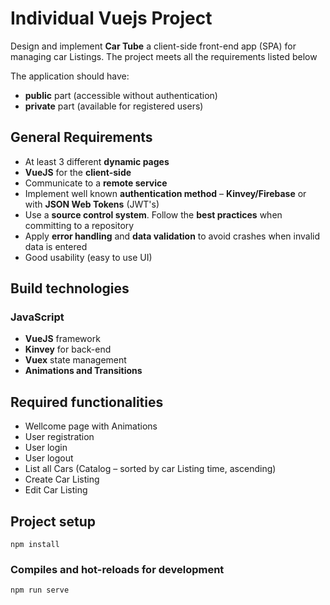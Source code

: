 # Individual Vuejs Project

Design and implement **Car Tube** a client-side front-end app (SPA) for managing car Listings. The project meets all the requirements listed below

The application should have:
*	**public** part (accessible without authentication)
*	**private** part (available for registered users)

## General Requirements

* At least 3 different **dynamic pages**
* **VueJS** for the **client-side**
* Communicate to a **remote service**
* Implement well known **authentication method** – **Kinvey/Firebase** or with **JSON Web Tokens** (JWT's)
* Use a **source control system**. Follow the **best practices** when committing to a repository
* Apply **error handling** and **data validation** to avoid crashes when invalid data is entered
* Good usability (easy to use UI)

## Build technologies

### JavaScript
* **VueJS** framework
* **Kinvey** for back-end 
* **Vuex** state management 
* **Animations and Transitions**

## Required functionalities

* Wellcome page with Animations
* User registration
* User login
* User logout
* List all Cars (Catalog – sorted by car Listing time, ascending)
* Create Car Listing
* Edit Car Listing

## Project setup

```
npm install
```

### Compiles and hot-reloads for development
```
npm run serve
```

